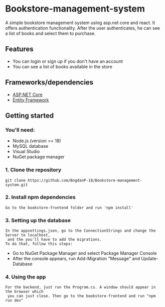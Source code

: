# Bookstore-management-system
A simple bookstore management system using asp.net core and react. It offers authentication functionality. After the user authenticates, he can see a list of books and select them to purchase.


## Features
- You can login or sign up if you don't have an account
- You can see a list of books available in the store

## Frameworks/dependencies
- [ASP.NET Core](https://learn.microsoft.com/en-us/aspnet/core/introduction-to-aspnet-core?view=aspnetcore-8.0)
- [Entity Framework](https://learn.microsoft.com/en-us/aspnet/entity-framework)

## Getting started
### You'll need:
- Node.js (version >= 18)
- MySQL database
- Visual Studio
- NuGet package manager

### 1. Clone the repository
    git clone https://github.com/BogdanP-18/Bookstore-management-system.git
    
### 2. Install npm dependencies
    Go to the bookstore-frontend folder and run 'npm install'

### 3. Setting up the database
    In the appsettings.json, go to the ConnectionStrings and change the Server to localhost,
     and the you'll have to add the migrations.
    To do that, follow this steps:
- Go to NuGet Package Manager and select Package Manager Console
- After the console appears, run Add-Migration "Message" and Update-Database

### 4. Using the app
    For the backend, just run the Program.cs. A window should appear in the browser which
     you can just close. Then go to the bookstore-frontend and run "npm run dev"
    